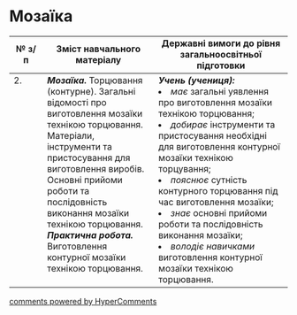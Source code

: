 <div id="hypercomments_widget" class="js-hypercomments-widget invisible"></div>

# Мозаїка

<table>
  <tr>
    <td width="12%" align="center"><b>№ з/п</b></td>
    <td width="40%" align="center"><b>Зміст навчального матеріалу</b></td>
    <td width="60%" align="center"><b>Державні вимоги до рівня загальноосвітньої підготовки</b></td>
  </tr>
<tbody>
  <tr>
    <td width="12%" style="vertical-align:top !important;">
2.</td>
    <td width="40%" style="vertical-align:top !important;">
<b><i>Мозаїка.</i></b>   Торцювання (контурне). Загальні відомості про виготовлення мозаїки технікою торцювання. Матеріали, інструменти та пристосування для виготовлення виробів. Основні прийоми роботи та послідовність виконання мозаїки технікою торцювання. <br>
<b><i>Практична робота.</i></b> <br>
Виготовлення контурної мозаїки технікою торцювання.<br>
</td>
    <td width="60%" style="vertical-align:top !important;">
<i><b>Учень (учениця):</b></i><br>
<li><i>має</i> загальні уявлення про виготовлення мозаїки технікою торцювання;</li>
<li><i>добирає</i> інструменти та пристосування необхідні для виготовлення контурної мозаїки технікою торцування;</li>
<li><i>пояснює</i> сутність контурного торцювання під час виготовлення мозаїки;</li>
<li><i>знає</i> основні прийоми роботи та послідовність виконання мозаїки;</li>
<li><i>володіє навичками</i> виготовлення контурної мозаїки технікою торцювання.</li>
</td>
  </tr>
</tbody>
</table>

<div class="js-hypercomments-container">
<a href="http://hypercomments.com" class="hc-link" title="comments widget">comments powered by HyperComments</a>
</div>